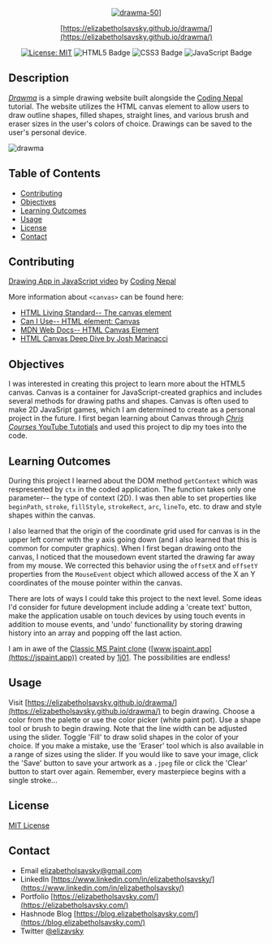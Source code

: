 <div align="center"> 
  
  [![drawma-50](https://github.com/elizabetholsavsky/drawma/assets/116515976/b5c49b4e-011c-4d86-899a-073247922437)](https://elizabetholsavsky.github.io/drawma/)]

  [https://elizabetholsavsky.github.io/drawma/](https://elizabetholsavsky.github.io/drawma/)

  <a href="">[![License: MIT](https://img.shields.io/badge/License-MIT-yellow.svg)](https://opensource.org/licenses/MIT)</a>
  ![HTML5 Badge](https://img.shields.io/badge/HTML5-E34F26?logo=html5&logoColor=fff&style=flat)
  ![CSS3 Badge](https://img.shields.io/badge/CSS3-1572B6?logo=css3&logoColor=fff&style=flat)
  ![JavaScript Badge](https://img.shields.io/badge/JavaScript-F7DF1E?logo=javascript&logoColor=000&style=flat)
  
</div>

## Description

[*Drawma*](https://elizabetholsavsky.github.io/drawma/) is a simple drawing website built alongside the [Coding Nepal](https://github.com/codingnepal) tutorial. The website utilizes the HTML canvas element to allow users to draw outline shapes, filled shapes, straight lines, and various brush and eraser sizes in the user's colors of choice. Drawings can be saved to the user's personal device.

![drawma](https://github.com/elizabetholsavsky/drawma/assets/116515976/740dbe2a-4019-41c3-b652-f48699914510)

## Table of Contents

* [Contributing](#contributing)
* [Objectives](#objectives)
* [Learning Outcomes](#learning-outcomes)
* [Usage](#usage)
* [License](#license)
* [Contact](#contact)

## Contributing
[Drawing App in JavaScript video](https://www.youtube.com/watch?v=y84tBZo8GFo) by [Coding Nepal](https://github.com/codingnepal)

More information about `<canvas>` can be found here:
* [HTML Living Standard-- The canvas element](https://html.spec.whatwg.org/multipage/canvas.html#the-canvas-element)
* [Can I Use-- HTML element: Canvas](https://caniuse.com/?search=HTML%20canvas)
* [MDN Web Docs-- HTML Canvas Element](https://developer.mozilla.org/en-US/docs/Web/API/HTMLCanvasElement)
* [HTML Canvas Deep Dive by Josh Marinacci](https://joshondesign.com/p/books/canvasdeepdive/toc.html)

## Objectives
I was interested in creating this project to learn more about the HTML5 canvas. Canvas is a container for JavaScript-created graphics and includes several methods for drawing paths and shapes. Canvas is often used to make 2D JavaSript games, which I am determined to create as a personal project in the future. I first began learning about Canvas through [*Chris Courses* YouTube Tutotials](https://www.youtube.com/watch?v=EO6OkltgudE&list=PLIrAIaNuo8lUwoVTogeikht-HMOQm_j5O&index=2) and used this project to dip my toes into the code. 

## Learning Outcomes
During this project I learned about the DOM method `getContext` which was respresented by `ctx` in the coded application. The function takes only one parameter-- the type of context (2D). I was then able to set properties like `beginPath`, `stroke`, `fillStyle`, `strokeRect`, `arc`, `lineTo`, etc. to draw and style shapes within the canvas.

I also learned that the origin of the coordinate grid used for canvas is in the upper left corner with the y axis going down (and I also learned that this is common for computer graphics). When I first began drawing onto the canvas, I noticed that the mousedown event started the drawing far away from my mouse. We corrected this behavior using the `offsetX` and `offsetY` properties from the `MouseEvent` object which allowed access of the X an Y coordinates of the mouse pointer within the canvas. 

There are lots of ways I could take this project to the next level. Some ideas I'd consider for future development include adding a 'create text' button, make the application usable on touch devices by using touch events in addition to mouse events, and 'undo' functionallity by storing drawing history into an array and popping off the last action. 

I am in awe of the [Classic MS Paint clone](https://github.com/1j01/jspaint) ([www.jspaint.app](https://jspaint.app)) created by [1j01](https://github.com/1j01). The possibilities are endless!
  
## Usage
Visit [https://elizabetholsavsky.github.io/drawma/](https://elizabetholsavsky.github.io/drawma/) to begin drawing. Choose a color from the palette or use the color picker (white paint pot). Use a shape tool or brush to begin drawing. Note that the line width can be adjusted using the slider. Toggle 'Fill' to draw solid shapes in the color of your choice. If you make a mistake, use the 'Eraser' tool which is also available in a range of sizes using the slider. If you would like to save your image, click the 'Save' button to save your artwork as a `.jpeg` file or click the 'Clear' button to start over again. Remember, every masterpiece begins with a single stroke...

## License
[MIT License](https://opensource.org/licenses/MIT)

## Contact
* Email elizabetholsavsky@gmail.com
* LinkedIn [https://www.linkedin.com/in/elizabetholsavsky/](https://www.linkedin.com/in/elizabetholsavsky/)
* Portfolio [https://elizabetholsavsky.com/](https://elizabetholsavsky.com/)
* Hashnode Blog [https://blog.elizabetholsavsky.com/](https://blog.elizabetholsavsky.com/)
* Twitter [@elizavsky](https://twitter.com/home)

